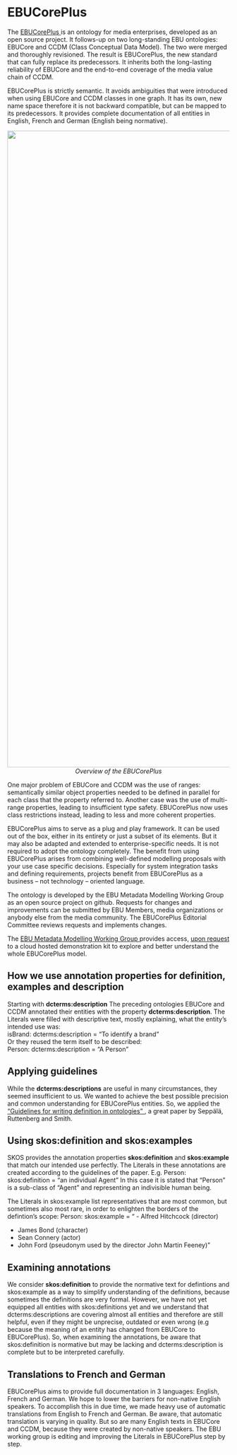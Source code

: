 # EBUCorePlus

<p >
The <a href="https://www.ebu.ch/metadata/ontologies/ebucoreplus/index.html"> EBUCorePlus </a> is an ontology for media enterprises, developed as an open source project. It follows-up on two long-standing EBU ontologies: EBUCore and CCDM (Class Conceptual Data Model). The two were merged and thoroughly revisioned. The result is EBUCorePlus, the new standard that can fully replace its predecessors. It inherits both the long-lasting reliability of EBUCore and the end-to-end coverage of the media value chain of CCDM. 
</p>
<p >
EBUCorePlus is strictly semantic. It avoids ambiguities that were introduced when using EBUCore and CCDM classes in one graph. It has its own, new name space therefore it is not backward compatible, but can be mapped to its predecessors. It provides complete documentation of all entities in English, French and German (English being normative).
</p>
<p align="center" >
<img width="1440" alt="EBUCore_plus-Overview-Review-2023-03-16" src="https://user-images.githubusercontent.com/32091198/225752320-1ac90d9c-70b4-4b69-b1d9-6e60f47e6b66.png">
<em>Overview of the EBUCorePlus</em>  
</p>

</p>
One major problem of EBUCore and CCDM was the use of ranges: semantically similar object properties needed to be defined in parallel for each class that the property referred to. Another case was the use of multi-range properties, leading to insufficient type safety. EBUCorePlus now uses class restrictions instead, leading to less and more coherent properties. 
</p>
<p >
EBUCorePlus aims to serve as a plug and play framework. It can be used out of the box, either in its entirety or just a subset of its elements. But it may also be adapted and extended to enterprise-specific needs. It is not required to adopt the ontology completely. The benefit from using EBUCorePlus arises from combining well-defined modelling proposals with your use case specific decisions. Especially for system integration tasks and defining requirements, projects benefit from EBUCorePlus as a business – not technology – oriented language. 
</p>
<p >
The ontology is developed by the EBU Metadata Modelling Working Group as an open source project on github. Requests for changes and improvements can be submitted by EBU Members, media organizations or anybody else from the media community. The EBUCorePlus Editorial Committee reviews requests and implements changes. 
</p>
<p >
The <a href="https://tech.ebu.ch/groups/mm"> EBU Metadata Modelling Working Group </a> provides access, <a href="mailto:rouxel@ebu.ch"> upon request </a> to a cloud hosted demonstration kit to explore and better understand the whole EBUCorePlus model.
</p>

## How we use annotation properties for definition, examples and description

Starting with **dcterms:description**
The preceding ontologies EBUCore and CCDM annotated their entities with the property **dcterms:description**. The Literals were filled with descriptive text, mostly explaining, what the entity’s intended use was:\
isBrand: dcterms:description = “To identify a brand”\
Or they reused the term itself to be described:\
Person: dcterms:description = “A Person”

## Applying guidelines
While the **dcterms:descriptions** are useful in many circumstances, they seemed insufficient to us. We wanted to achieve the best possible precision and common understanding for EBUCorePlus entities. So, we applied the <a href="https://philpapers.org/archive/SEPGFW.pdf"> “Guidelines for writing definition in ontologies”  </a> , a great paper by Seppälä, Ruttenberg and Smith.

## Using skos:definition and skos:examples
SKOS provides the annotation properties **skos:definition** and **skos:example** that match our intended use perfectly. The Literals in these annotations are created according to the guidelines of the paper. E.g. 
Person: skos:definition = “an individual Agent”
In this case it is stated that “Person” is a sub-class of “Agent” and representing an indivisible human being.

The Literals in skos:example list representatives that are most common, but sometimes also most rare, in order to enlighten the borders of the defintion’s scope:
Person: skos:example = “	- Alfred Hitchcock (director)
- James Bond (character)
- Sean Connery (actor)
- John Ford (pseudonym used by the director John Martin Feeney)” 

## Examining annotations
We consider **skos:definition** to provide the normative text for defintions and skos:example as a way to simplify understanding of the definitions, because sometimes the definitions are very formal. However, we have not yet equipped all entities with skos:definitions yet and we understand that dcterms:descriptions are covering almost all entities and therefore are still helpful, even if they might be unprecise, outdated or even wrong (e.g because the meaning of an entity has changed from EBUCore to EBUCorePlus). So, when examining the annotations, be aware that skos:definition is normative but may be lacking and dcterms:description is complete but to be interpreted carefully.

## Translations to French and German
EBUCorePlus aims to provide full documentation in 3 languages: English, French and German. We hope to lower the barriers for non-native English speakers. To accomplish this in due time, we made heavy use of automatic translations from English to French and German. Be aware, that automatic translation is varying in quality. But so are many English texts in EBUCore and CCDM, because they were created by non-native speakers. The EBU working group is editing and improving the Literals in EBUCorePlus step by step.

